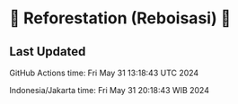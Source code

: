 
# 🌳 Reforestation (Reboisasi) 🌲

## Last Updated

GitHub Actions time: Fri May 31 13:18:43 UTC 2024

Indonesia/Jakarta time: Fri May 31 20:18:43 WIB 2024
